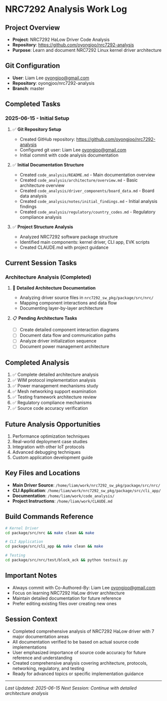 # NRC7292 Analysis Work Log

## Project Overview
- **Project**: NRC7292 HaLow Driver Code Analysis
- **Repository**: https://github.com/oyongjoo/nrc7292-analysis
- **Purpose**: Learn and document NRC7292 Linux kernel driver architecture

## Git Configuration
- **User**: Liam Lee <oyongjoo@gmail.com>
- **Repository**: oyongjoo/nrc7292-analysis
- **Branch**: master

## Completed Tasks

### 2025-06-15 - Initial Setup
1. ✅ **Git Repository Setup**
   - Created GitHub repository: https://github.com/oyongjoo/nrc7292-analysis
   - Configured git user: Liam Lee <oyongjoo@gmail.com>
   - Initial commit with code analysis documentation

2. ✅ **Initial Documentation Structure**
   - Created `code_analysis/README.md` - Main documentation overview
   - Created `code_analysis/architecture/overview.md` - Basic architecture overview
   - Created `code_analysis/driver_components/board_data.md` - Board data analysis
   - Created `code_analysis/notes/initial_findings.md` - Initial analysis findings
   - Created `code_analysis/regulatory/country_codes.md` - Regulatory compliance analysis

3. ✅ **Project Structure Analysis**
   - Analyzed NRC7292 software package structure
   - Identified main components: kernel driver, CLI app, EVK scripts
   - Created CLAUDE.md with project guidance

## Current Session Tasks

### Architecture Analysis (Completed)
1. 🔄 **Detailed Architecture Documentation**
   - Analyzing driver source files in `nrc7292_sw_pkg/package/src/nrc/`
   - Mapping component interactions and data flow
   - Documenting layer-by-layer architecture

2. 📋 **Pending Architecture Tasks**
   - [ ] Create detailed component interaction diagrams
   - [ ] Document data flow and communication paths  
   - [ ] Analyze driver initialization sequence
   - [ ] Document power management architecture

## Completed Analysis
1. ✅ Complete detailed architecture analysis
2. ✅ WIM protocol implementation analysis
3. ✅ Power management mechanisms study  
4. ✅ Mesh networking support examination
5. ✅ Testing framework architecture review
6. ✅ Regulatory compliance mechanisms
7. ✅ Source code accuracy verification

## Future Analysis Opportunities
1. Performance optimization techniques
2. Real-world deployment case studies
3. Integration with other IoT protocols
4. Advanced debugging techniques
5. Custom application development guide

## Key Files and Locations
- **Main Driver Source**: `/home/liam/work/nrc7292_sw_pkg/package/src/nrc/`
- **CLI Application**: `/home/liam/work/nrc7292_sw_pkg/package/src/cli_app/`
- **Documentation**: `/home/liam/work/code_analysis/`
- **Project Instructions**: `/home/liam/work/CLAUDE.md`

## Build Commands Reference
```bash
# Kernel Driver
cd package/src/nrc && make clean && make

# CLI Application  
cd package/src/cli_app && make clean && make

# Testing
cd package/src/nrc/test/block_ack && python testsuit.py
```

## Important Notes
- Always commit with Co-Authored-By: Liam Lee <oyongjoo@gmail.com>
- Focus on learning NRC7292 HaLow driver architecture
- Maintain detailed documentation for future reference
- Prefer editing existing files over creating new ones

## Session Context
- Completed comprehensive analysis of NRC7292 HaLow driver with 7 major documentation areas
- All documentation verified to be based on actual source code implementations
- User emphasized importance of source code accuracy for future reference and understanding
- Created comprehensive analysis covering architecture, protocols, networking, regulatory, and testing
- Ready for advanced topics or specific implementation guidance

---
*Last Updated: 2025-06-15*
*Next Session: Continue with detailed architecture analysis*